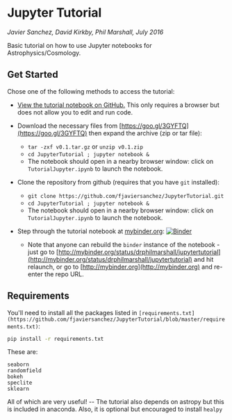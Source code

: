 # Jupyter Tutorial

*Javier Sanchez, David Kirkby, Phil Marshall, July 2016*

Basic tutorial on how to use Jupyter notebooks for Astrophysics/Cosmology.

## Get Started

Chose one of the following methods to access the tutorial:

* [View the tutorial notebook on GitHub.](https://github.com/fjaviersanchez/JupyterTutorial/blob/master/TutorialJupyter.ipynb) This only requires a browser but does not allow you to edit and run code.

* Download the necessary files from [https://goo.gl/3GYFTQ](https://goo.gl/3GYFTQ) then expand the archive (zip or tar file):
  * `tar -zxf v0.1.tar.gz` or `unzip v0.1.zip`
  * `cd JupyterTutorial ; jupyter notebook &`
  * The notebook should open in a nearby browser window: click on `TutorialJupyter.ipynb` to launch the notebook.

* Clone the repository from github (requires that you have `git` installed):
  * `git clone https://github.com/fjaviersanchez/JupyterTutorial.git`
  * `cd JupyterTutorial ; jupyter notebook &`
  * The notebook should open in a nearby browser window: click on `TutorialJupyter.ipynb` to launch the notebook.

* Step through the tutorial notebook at [mybinder.org](http://mybinder.org/status/drphilmarshall/jupytertutorial): [![Binder](http://mybinder.org/badge.svg)](http://mybinder.org:/repo/drphilmarshall/jupytertutorial)
  * Note that anyone can rebuild the `binder` instance of the notebook - just go to [http://mybinder.org/status/drphilmarshall/jupytertutorial](http://mybinder.org/status/drphilmarshall/jupytertutorial) and hit relaunch, or go to [http://mybinder.org](http://mybinder.org) and re-enter the repo URL.

## Requirements

You'll need to install all the packages listed in `[requirements.txt](https://github.com/fjaviersanchez/JupyterTutorial/blob/master/requirements.txt)`:
```bash
pip install -r requirements.txt
```
These are:
```
seaborn
randomfield
bokeh
speclite
sklearn
```
All of which are very useful! -- The tutorial also depends on astropy but this is included in anaconda. Also, it is optional but encouraged to install ```healpy```
